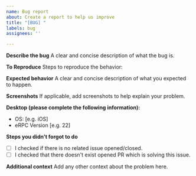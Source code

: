```yaml
---
name: Bug report
about: Create a report to help us improve
title: "[BUG] "
labels: bug
assignees: ''

---
```


**Describe the bug**
A clear and concise description of what the bug is.

**To Reproduce**
Steps to reproduce the behavior:

**Expected behavior**
A clear and concise description of what you expected to happen.

**Screenshots**
If applicable, add screenshots to help explain your problem.

**Desktop (please complete the following information):**

- OS: [e.g. iOS]
- eRPC Version [e.g. 22]

**Steps you didn't forgot to do**

- [ ] I checked if there is no related issue opened/closed.
- [ ] I checked that there doesn't exist opened PR which is solving this issue.

**Additional context**
Add any other context about the problem here.
